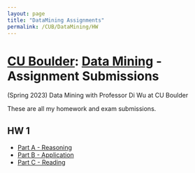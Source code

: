 ```yaml
---
layout: page
title: "DataMining Assignments"
permalink: /CUB/DataMining/HW
---
```


# [CU Boulder](../../CUB.md): [Data Mining](DataMining.md) - Assignment Submissions
(Spring 2023) Data Mining with Professor Di Wu at CU Boulder

These are all my homework and exam submissions.

## HW 1

- [Part A - Reasoning](Assignments/HW1/PartA-Reasoning.html)
- [Part B - Application](Assignments/HW1/PartB-Application.html)
- [Part C - Reading](Assignments/HW1/PartC-Reading.html)